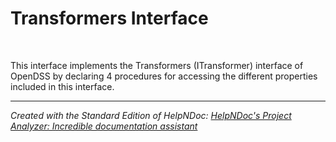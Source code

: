 # Transformers Interface

&nbsp;

This interface implements the Transformers (ITransformer) interface of OpenDSS by declaring 4 procedures for accessing the different properties included in this interface.


***
_Created with the Standard Edition of HelpNDoc: [HelpNDoc's Project Analyzer: Incredible documentation assistant](<https://www.helpndoc.com/feature-tour/advanced-project-analyzer/>)_
